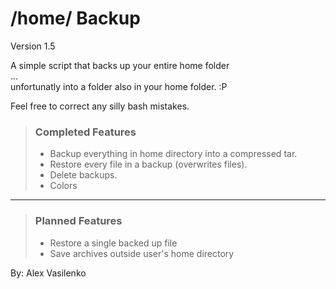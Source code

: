 /home/ Backup
============

Version 1.5  

A simple script that backs up your entire home folder  
...  
unfortunatly into a folder also in your home folder. :P  

Feel free to correct any silly bash mistakes.  

> ### Completed Features
> - Backup everything in home directory into a compressed tar.  
> - Restore every file in a backup (overwrites files).  
> - Delete backups.  
> - Colors

- - -

> ### Planned Features
> - Restore a single backed up file
> - Save archives outside user's home directory

By: Alex Vasilenko
